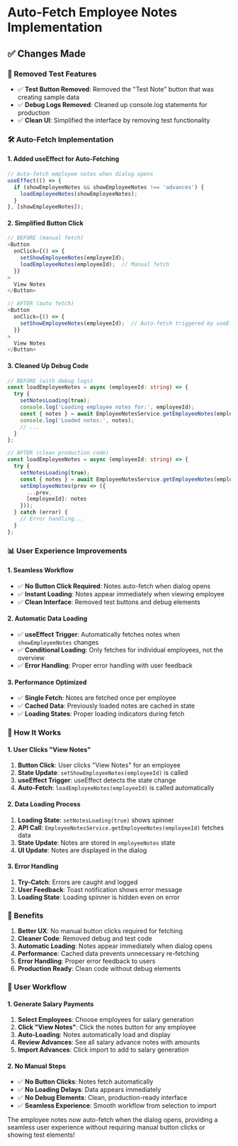 # Auto-Fetch Employee Notes Implementation

## ✅ **Changes Made**

### **🔧 Removed Test Features**
- ✅ **Test Button Removed**: Removed the "Test Note" button that was creating sample data
- ✅ **Debug Logs Removed**: Cleaned up console.log statements for production
- ✅ **Clean UI**: Simplified the interface by removing test functionality

### **🛠️ Auto-Fetch Implementation**

#### **1. Added useEffect for Auto-Fetching**
```typescript
// Auto-fetch employee notes when dialog opens
useEffect(() => {
  if (showEmployeeNotes && showEmployeeNotes !== 'advances') {
    loadEmployeeNotes(showEmployeeNotes);
  }
}, [showEmployeeNotes]);
```

#### **2. Simplified Button Click**
```typescript
// BEFORE (manual fetch)
<Button
  onClick={() => {
    setShowEmployeeNotes(employeeId);
    loadEmployeeNotes(employeeId);  // Manual fetch
  }}
>
  View Notes
</Button>

// AFTER (auto fetch)
<Button
  onClick={() => {
    setShowEmployeeNotes(employeeId);  // Auto-fetch triggered by useEffect
  }}
>
  View Notes
</Button>
```

#### **3. Cleaned Up Debug Code**
```typescript
// BEFORE (with debug logs)
const loadEmployeeNotes = async (employeeId: string) => {
  try {
    setNotesLoading(true);
    console.log('Loading employee notes for:', employeeId);
    const { notes } = await EmployeeNotesService.getEmployeeNotes(employeeId);
    console.log('Loaded notes:', notes);
    // ...
  }
};

// AFTER (clean production code)
const loadEmployeeNotes = async (employeeId: string) => {
  try {
    setNotesLoading(true);
    const { notes } = await EmployeeNotesService.getEmployeeNotes(employeeId);
    setEmployeeNotes(prev => ({
      ...prev,
      [employeeId]: notes
    }));
  } catch (error) {
    // Error handling...
  }
};
```

### **📊 User Experience Improvements**

#### **1. Seamless Workflow**
- ✅ **No Button Click Required**: Notes auto-fetch when dialog opens
- ✅ **Instant Loading**: Notes appear immediately when viewing employee
- ✅ **Clean Interface**: Removed test buttons and debug elements

#### **2. Automatic Data Loading**
- ✅ **useEffect Trigger**: Automatically fetches notes when `showEmployeeNotes` changes
- ✅ **Conditional Loading**: Only fetches for individual employees, not the overview
- ✅ **Error Handling**: Proper error handling with user feedback

#### **3. Performance Optimized**
- ✅ **Single Fetch**: Notes are fetched once per employee
- ✅ **Cached Data**: Previously loaded notes are cached in state
- ✅ **Loading States**: Proper loading indicators during fetch

### **🎯 How It Works**

#### **1. User Clicks "View Notes"**
1. **Button Click**: User clicks "View Notes" for an employee
2. **State Update**: `setShowEmployeeNotes(employeeId)` is called
3. **useEffect Trigger**: useEffect detects the state change
4. **Auto-Fetch**: `loadEmployeeNotes(employeeId)` is called automatically

#### **2. Data Loading Process**
1. **Loading State**: `setNotesLoading(true)` shows spinner
2. **API Call**: `EmployeeNotesService.getEmployeeNotes(employeeId)` fetches data
3. **State Update**: Notes are stored in `employeeNotes` state
4. **UI Update**: Notes are displayed in the dialog

#### **3. Error Handling**
1. **Try-Catch**: Errors are caught and logged
2. **User Feedback**: Toast notification shows error message
3. **Loading State**: Loading spinner is hidden even on error

### **🚀 Benefits**

1. **Better UX**: No manual button clicks required for fetching
2. **Cleaner Code**: Removed debug and test code
3. **Automatic Loading**: Notes appear immediately when dialog opens
4. **Performance**: Cached data prevents unnecessary re-fetching
5. **Error Handling**: Proper error feedback to users
6. **Production Ready**: Clean code without debug elements

### **📱 User Workflow**

#### **1. Generate Salary Payments**
1. **Select Employees**: Choose employees for salary generation
2. **Click "View Notes"**: Click the notes button for any employee
3. **Auto-Loading**: Notes automatically load and display
4. **Review Advances**: See all salary advance notes with amounts
5. **Import Advances**: Click import to add to salary generation

#### **2. No Manual Steps**
- ✅ **No Button Clicks**: Notes fetch automatically
- ✅ **No Loading Delays**: Data appears immediately
- ✅ **No Debug Elements**: Clean, production-ready interface
- ✅ **Seamless Experience**: Smooth workflow from selection to import

The employee notes now auto-fetch when the dialog opens, providing a seamless user experience without requiring manual button clicks or showing test elements!
